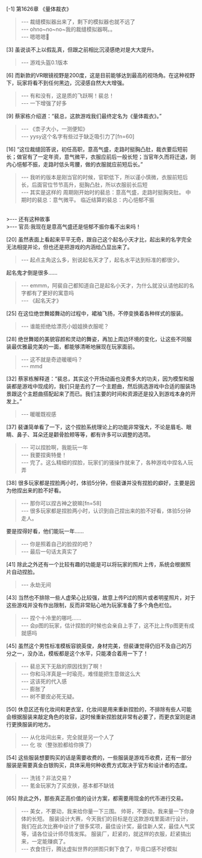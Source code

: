
[-1] 第1626章 《量体裁衣》
>--- 裁缝模拟器出来了，剩下的模拟器也就不远了<br>
>--- ohno~no~no~我的裁缝模拟器啊。。<br>
>--- 嗯嗯嗯🤔<br>

[3] 虽说谈不上以假乱真，但跟之前相比沉浸感绝对是大大提升。
>--- 游戏头盔0.1版本<br>

[6] 而新款的VR眼镜视野是200度，这是目前能够达到最高的视场角。在这种视野下，玩家将看不到任何黑边，沉浸感自然大大增强。
>--- 有和没有，这是质的飞跃啊！裴总！<br>
>--- 一下增强了好多<br>

[9] 蔡家栋介绍道：“裴总，这款游戏我们最终定名为《量体裁衣》。”
>--- 《柰子大小，一测便知》<br>
>--- yysy这个名字有些过于缺乏吸引力了[fn=60]<br>

[16] “这位裁缝回答说，初任高职，意高气盛，走路时挺胸凸肚，裁衣要后短前长；做官有了一定年资，意气微平，衣服应前后一般长短；当官年久而将迁退，则内心悒郁不振，走路时低头弯腰，做的衣服就应前短后长。”
>--- 我听的版本是刚当官的时候，官职低下，所以谨小慎微，衣服前短后长，后面官位节节高升，挺胸凸肚，所以衣服前长后短<br>
>--- 其实是这样的
周期刚开始时的裴总：意高气盛，走路时挺胸突肚。
中期时的裴总：意气微平。
临近结算的裴总：内心悒郁不振
<br>
>--- 还有这种故事<br>
>--- 官员:我现在是意高气盛还是悒郁不振你看不出来吗！<br>

[20] 虽然表面上看起来平平无奇，跟自己这个起名小天才比，起出来的名字完全无法相提并论，但也还是把游戏的内涵给凸显出来了。
>--- 起点主角这么多，别说起名天才了，起名水平达到标准的都很少。

起名鬼才倒是很多……<br>
>--- emmm，阿裴自己都知道自己是起名小天才，为什么就没认请他起的名字都有了更好的寓意吗<br>
>--- 《起名天才》<br>

[25] 在这位绝世舞姬舞动的过程中，裙袖飞扬，不停变换着各种样式的服装。
>--- 谁能拒绝给漂亮小姐姐换衣服呢？<br>

[28] 绝世舞姬的美貌容颜和灵动的舞姿，再加上周边环境的变化，让这些不同服装最优雅最完美的一面，都能够清晰地展现在玩家面前。
>--- 这不就是奇迹暖暖吗？<br>
>--- mmd<br>

[32] 蔡家栋解释道：“裴总，其实这个开场动画也没费多大的功夫，因为模型和服装都是游戏中现成的，我们只是去约了一个主题曲，然后挑选游戏中合适的服装场景跟这个主题曲搭配起来了而已。我们主要的时间和资源还是投入到游戏本身的开发上。”
>--- 暖暖既视感<br>

[37] 裴谦简单看了一下，这个捏脸系统理论上的功能非常强大，不论是眉毛、眼睛、鼻子、耳朵还是颧骨脸颊等等，都有许多可以调整的选项。
>--- 可以捏脸啊，我能玩一年<br>
>--- 我要捏奥特曼！<br>
>--- 完了。这么精细的捏脸，玩家们的骚操作就来了，各种游戏中捏名人玩弄<br>

[38] 很多玩家都是捏脸两小时，体验5分钟，但裴谦并没有捏脸的癖好，主要是因为他捏出来的脸不好看。
>--- 那你可以捏古神之貌嘛[fn=58]<br>
>--- 很多玩家都是捏脸两小时，认识到自己捏出来的脸不好看，体验5分钟走人。

要是捏得好看，他们能玩一年……<br>
>--- 你是照着自己的脸捏的吧？<br>
>--- 最后一句话太真实了<br>

[41] 除此之外还有一个比较有趣的功能是可以将玩家的照片上传，系统会根据照片自动捏脸。
>--- 永劫无间<br>

[43] 当然也不排除一些人虚荣心比较强，故意上传P过的照片或者明星照片，对于这些游戏并没有作出限制，反而非常贴心地为玩家准备了多个角色栏位。
>--- 捏个十冷里的哪吒……<br>
>--- 会p图的玩家，估计捏脸的时候也会亲自上手了，这不比上传p图更有成就感吗<br>

[45] 虽然这个男性标准模板容貌英俊，身材完美，但裴谦觉得仍旧不及自己的万分之一，没办法，模板都是这个水平，只能凑合着用一下了！
>--- 裴总天下无敌的原因找到了啊！<br>
>--- 你和马洋真是一时瑜亮，难怪能把生意做这么大<br>
>--- 这该死的代入感<br>
>--- 膨胀了<br>
>--- 树不要皮必死无疑。<br>

[50] 休息区还有化妆间和更衣室，化妆间是用来重新捏脸的，不排除有些人可能会根据服装来敲定角色的妆容，这时候重新捏脸就非常有必要了，而更衣室则是进行更换服装的地方。
>--- 从化妆间出来，完全就是另一个人了<br>
>--- 化  妆（整张脸都给你换了）<br>

[54] 这些服装想要购买的话是需要收费的，一些服装是游戏币收费，还有一部分服装是需要真金白银购买，具体采用何种收费方式取决于官方和设计者的态度。
>--- 洗钱？非法交易？<br>
>--- 氪金玩家为了买皮肤，基本都不缺钱<br>

[65] 除此之外，那些真正高价值的设计方案，都需要用现金的代币进行交易。
>--- 美女，不要动，我来给你量一下三围。
帅哥，不要动，我来量一下你身体的长短。
服装设计大赛，今天我们的目标是在这款游戏里面进行设计，我们在此次比赛中设计了很多奖项，最佳设计奖，最佳新人奖，最佳人气奖等，请各位设计师尽情发挥。
服装厂，赶紧的，就这样的衣服，赶紧搞出来，一定能赚疯了。<br>
>--- 衣食住行，腾达虚拟世界的拼图只剩下食了，毕竟口感不好模拟<br>
